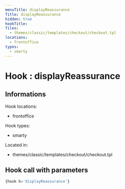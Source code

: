 ```yaml
---
menuTitle: displayReassurance
Title: displayReassurance
hidden: true
hookTitle: 
files:
  - themes/classic/templates/checkout/checkout.tpl
locations:
  - frontoffice
types:
  - smarty
---
```


# Hook : displayReassurance

## Informations

Hook locations: 
  - frontoffice

Hook types: 
  - smarty

Located in: 
  - themes/classic/templates/checkout/checkout.tpl

## Hook call with parameters

```php
{hook h='displayReassurance'}
```